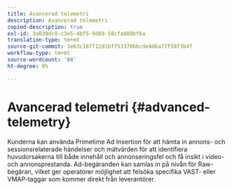 ```yaml
---
title: Avancerad telemetri
description: Avancerad telemetri
copied-description: true
exl-id: 3a030dc8-c3e5-4bf5-9d69-58cfa880bf6a
translation-type: tm+mt
source-git-commit: 3e63c187f12d1bff53370bbcde4d6a77f58f3b4f
workflow-type: tm+mt
source-wordcount: '68'
ht-degree: 0%

---
```


# Avancerad telemetri {#advanced-telemetry}

Kunderna kan använda Primetime Ad Insertion för att hämta in annons- och sessionsrelaterade händelser och mätvärden för att identifiera huvudorsakerna till både innehåll och annonseringsfel och få insikt i video- och annonsprestanda.  Ad-begäranden kan samlas in på nivån för Raw-begäran, vilket ger operatorer möjlighet att felsöka specifika VAST- eller VMAP-taggar som kommer direkt från leverantörer.
